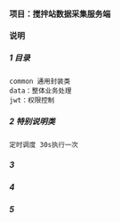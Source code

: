 #### 项目：搅拌站数据采集服务端

#### 说明

##### 1 目录
    common 通用封装类
    data：整体业务处理
    jwt：权限控制
    
##### 2 特别说明类
    定时调度 30s执行一次
##### 3
##### 4
##### 5